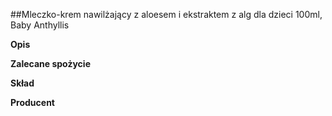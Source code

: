 ##Mleczko-krem nawilżający z aloesem i ekstraktem z alg dla dzieci 100ml, Baby Anthyllis

**Opis**

**Zalecane spożycie** 

**Skład** 

**Producent** 